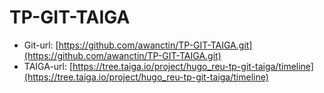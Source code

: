   # TP-GIT-TAIGA

  * Git-url: [https://github.com/awanctin/TP-GIT-TAIGA.git](https://github.com/awanctin/TP-GIT-TAIGA.git)
  * TAIGA-url: [https://tree.taiga.io/project/hugo_reu-tp-git-taiga/timeline](https://tree.taiga.io/project/hugo_reu-tp-git-taiga/timeline)
